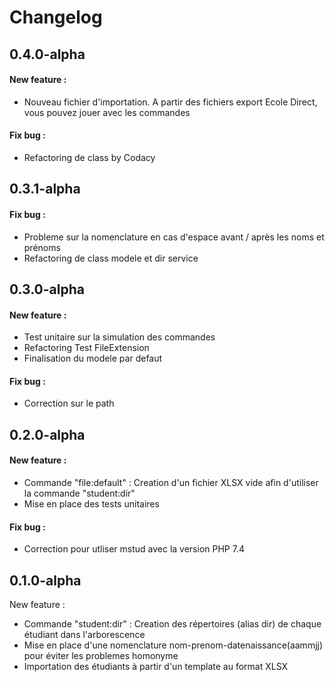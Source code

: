 # Changelog

## 0.4.0-alpha

#### New feature :

* Nouveau fichier d'importation. A partir des fichiers export Ecole Direct, vous pouvez jouer avec les commandes

#### Fix bug :

* Refactoring de class by Codacy

## 0.3.1-alpha

#### Fix bug :

* Probleme sur la nomenclature en cas d'espace avant / après les noms et prénoms
* Refactoring de class modele et dir service

## 0.3.0-alpha

#### New feature :

* Test unitaire sur la simulation des commandes
* Refactoring Test FileExtension
* Finalisation du modele par defaut

#### Fix bug :

* Correction sur le path

## 0.2.0-alpha

#### New feature :

* Commande "file:default" : Creation d'un fichier XLSX vide afin d'utiliser la commande "student:dir"
* Mise en place des tests unitaires

#### Fix bug :

* Correction pour utliser mstud avec la version PHP 7.4

## 0.1.0-alpha

New feature :

* Commande "student:dir" : Creation des répertoires (alias dir) de chaque étudiant dans l'arborescence
* Mise en place d'une nomenclature nom-prenom-datenaissance(aammjj) pour éviter les problemes homonyme
* Importation des étudiants à partir d'un template au format XLSX

